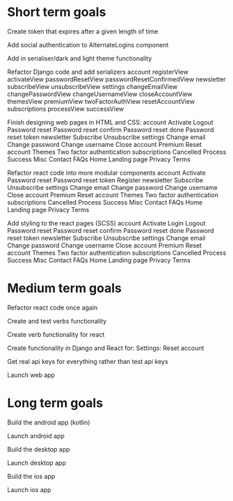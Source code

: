# Short term goals
Create token that expires after a given length of time

Add social authentication to AlternateLogins component

Add in serialiser/dark and light theme functionality

Refactor Django code and add serializers
    account
        registerView
        activateView
        passwordResetView
        passwordResetConfirmedView
    newsletter
        subscribeView
        unsubscribeView
    settings
        changeEmailView
        changePasswordView
        changeUsernameView
        closeAccountView
        themesView
        premiumView
        twoFactorAuthView
        resetAccountView
    subscriptions
        processView
        successView

Finish designing web pages in HTML and CSS:
    account
        Activate
        Logout
        Password reset
        Password reset confirm
        Password reset done
        Password reset token
    newsletter
        Subscribe
        Unsubscribe
    settings
        Change email
        Change password
        Change username
        Close account
        Premium
        Reset account
        Themes
        Two factor authentication
    subscriptions
        Cancelled
        Process
        Success
    Misc
        Contact
        FAQs
        Home
        Landing page
        Privacy
        Terms

Refactor react code into more modular components
    account
        Activate
        Password reset
        Password reset token
        Register
    newsletter
        Subscribe
        Unsubscribe
    settings
        Change email
        Change password
        Change username
        Close account
        Premium
        Reset account
        Themes
        Two factor authentication
    subscriptions
        Cancelled
        Process
        Success
    Misc
        Contact
        FAQs
        Home
        Landing page
        Privacy
        Terms

Add styling to the react pages (SCSS)
    account
        Activate
        Login
        Logout
        Password reset
        Password reset confirm
        Password reset done
        Password reset token
    newsletter
        Subscribe
        Unsubscribe
    settings
        Change email
        Change password
        Change username
        Close account
        Premium
        Reset account
        Themes
        Two factor authentication
    subscriptions
        Cancelled
        Process
        Success
    Misc
        Contact
        FAQs
        Home
        Landing page
        Privacy
        Terms


# Medium term goals
Refactor react code once again

Create and test verbs functionality

Create verb functionality for react

Create functionality in Django and React for:
    Settings: Reset account

Get real api keys for everything rather than test api keys

Launch web app


# Long term goals
Build the android app (kotlin)

Launch android app

Build the desktop app

Launch desktop app

Build the ios app

Launch ios app